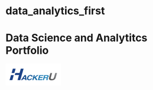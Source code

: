# data_analytics_first
# Data Science and Analytitcs Portfolio
<img src="https://github.com/wiazur/data-analytics-portfolio/blob/main/hackeru-logo.png" width="150"/>
